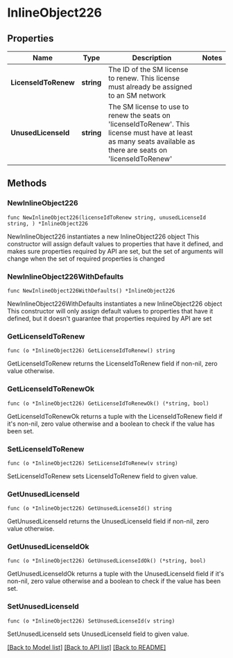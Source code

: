 # InlineObject226

## Properties

Name | Type | Description | Notes
------------ | ------------- | ------------- | -------------
**LicenseIdToRenew** | **string** | The ID of the SM license to renew. This license must already be assigned to an SM network | 
**UnusedLicenseId** | **string** | The SM license to use to renew the seats on &#39;licenseIdToRenew&#39;. This license must have at least as many seats available as there are seats on &#39;licenseIdToRenew&#39; | 

## Methods

### NewInlineObject226

`func NewInlineObject226(licenseIdToRenew string, unusedLicenseId string, ) *InlineObject226`

NewInlineObject226 instantiates a new InlineObject226 object
This constructor will assign default values to properties that have it defined,
and makes sure properties required by API are set, but the set of arguments
will change when the set of required properties is changed

### NewInlineObject226WithDefaults

`func NewInlineObject226WithDefaults() *InlineObject226`

NewInlineObject226WithDefaults instantiates a new InlineObject226 object
This constructor will only assign default values to properties that have it defined,
but it doesn't guarantee that properties required by API are set

### GetLicenseIdToRenew

`func (o *InlineObject226) GetLicenseIdToRenew() string`

GetLicenseIdToRenew returns the LicenseIdToRenew field if non-nil, zero value otherwise.

### GetLicenseIdToRenewOk

`func (o *InlineObject226) GetLicenseIdToRenewOk() (*string, bool)`

GetLicenseIdToRenewOk returns a tuple with the LicenseIdToRenew field if it's non-nil, zero value otherwise
and a boolean to check if the value has been set.

### SetLicenseIdToRenew

`func (o *InlineObject226) SetLicenseIdToRenew(v string)`

SetLicenseIdToRenew sets LicenseIdToRenew field to given value.


### GetUnusedLicenseId

`func (o *InlineObject226) GetUnusedLicenseId() string`

GetUnusedLicenseId returns the UnusedLicenseId field if non-nil, zero value otherwise.

### GetUnusedLicenseIdOk

`func (o *InlineObject226) GetUnusedLicenseIdOk() (*string, bool)`

GetUnusedLicenseIdOk returns a tuple with the UnusedLicenseId field if it's non-nil, zero value otherwise
and a boolean to check if the value has been set.

### SetUnusedLicenseId

`func (o *InlineObject226) SetUnusedLicenseId(v string)`

SetUnusedLicenseId sets UnusedLicenseId field to given value.



[[Back to Model list]](../README.md#documentation-for-models) [[Back to API list]](../README.md#documentation-for-api-endpoints) [[Back to README]](../README.md)


